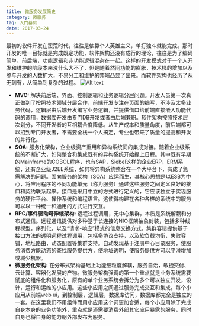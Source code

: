 ```yaml
---
title: 微服务发展简史
category: 微服务
tag: 入门基础
date: 2017-03-24
---
```

最初的软件开发在蛮荒时代，往往是依靠个人英雄主义，单打独斗就能完成。那时开发的唯一目标就是完成既定功能，软件架构还没有成行的理论，往往是为了编码简单，前后端，功能逻辑和非功能逻辑混杂在一起。这样的开发模式对于一个人开发和维护的阶段本来没什么大不了，但是随着然间功能的膨胀，技术栈的增加以及参与开发的人数扩大，不易分工和维护的弊端凸显了出来。而软件架构也经历了从无到有，从简单到复杂的过程。
![Alt text](http://i4.buimg.com/589792/9e11661df87632e8.png)
- **MVC:** 解决前后端、界面、控制逻辑和业务逻辑分层问题。开发人员第一次真正做到了按照技术领域分层合作，前端开发专注在页面的编写，不涉及太多业务代码，逻辑层由后端开发编写业务逻辑，并提供借口给前端直接嵌入功能代码的调用，数据库开发由专门DB开发或者由后端兼职。软件架构按照技术层次划分，不同开发者的互相耦合度降低。从生产成本和质量角度，前后端都可以招到专门开发者，不需要全栈一个人搞定，专业也带来了质量的提高和开发的并行化。
- **SOA:** 服务化架构，企业级资产重用和异构系统间的集成对接。随着企业级系统的不断扩大，如何整合和集成既有的异构系统开始提上日程。其中既有早期的Mainframe的COBOL程序，也有SAP，Siebel这样的企业ERP，ERM系统，还有企业级J2EE系统，如何将异构系统整合在一个大平台下，有成了急需解决的问题。面向服务的架构（SOA）应运而生，其核心思想是以ESB为中心，将应用程序的不同功能单元（称为服务）通过这些服务之间定义良好的接口和契约联系起来。接口是采用中立的方式进行定义的，它应该独立于实现服务的硬件平台、操作系统和编程语言。这使得构建在各种各样的系统中的服务可以以一种统一和通用的方式进行交互。
- **RPC/事件驱动可伸缩架构:** 远程过程调用，无中心集群，本质是系统解耦和分布式通信。远程通讯提供对多种基于长连接的NIO框架抽象封装，包括多种线程模型，序列化，以及“请求-响应”模式的信息交换方式。集群容错提供基于接口方法的透明远程过程调用，包括多协议支持，以及软负载均衡，失败容错，地址路由，动态配置等集群支持。自动发现基于注册中心目录服务，使服务消费方能动态的查找服务提供方，使地址透明，使服务提供方可以平滑增加或减少机器。
- **微服务化架构:** 在分布式架构基础上功能细粒度解耦，服务自治，敏捷交付、云计算、容器化发展的产物。微服务架构强调的第一个重点就是业务系统需要彻底的组件化和服务化，原有的单个业务系统会拆分为多个可以独立开发，设计，运行和运维的小应用。这些小应用之间通过服务完成交互和集成。每个小应用从前端web ui，到控制层，逻辑层，数据库访问，数据库都完全是独立的一套。在这里我们不用组件而用小应用这个词更加合适，每个小应用除了完成自身本身的业务功能外，重点就是还需要消费外部其它应用暴露的服务，同时自身也将自身的能力朝外部发布为服务。
